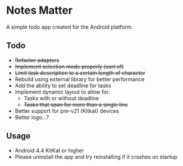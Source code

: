# Notes Matter
A simple todo app created for the Android platform.

## Todo
- ~~Refactor adapters~~
- ~~Implement selection mode properly (sort of)~~ 
- ~~Limit task description to a certain length of character~~
- Rebuild using external library for better performance
- Add the ability to set deadline for tasks
- Implement dynamic layout to allow for:
  * Tasks with or without deadline
  * ~~Tasks that span for more than a single line~~
- Better support for pre-v21 (Kitkat) devices
- Better logo...?

## Usage
- Android 4.4 KitKat or higher
- Please uninstall the app and try reinstalling if it crashes on startup

